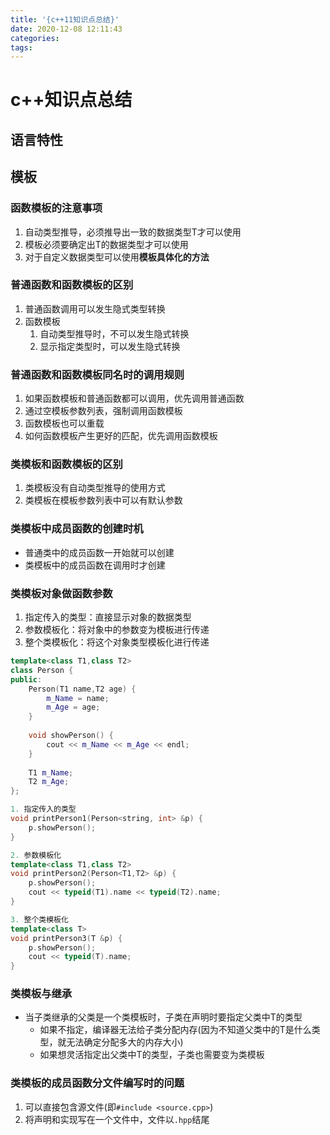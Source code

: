 ```yaml
---
title: '{c++11知识点总结}'
date: 2020-12-08 12:11:43
categories:
tags:
---
```

# c++知识点总结

## 语言特性

## 模板

### 函数模板的注意事项
1. 自动类型推导，必须推导出一致的数据类型T才可以使用
2. 模板必须要确定出T的数据类型才可以使用
3. 对于自定义数据类型可以使用**模板具体化的方法**

### 普通函数和函数模板的区别
1. 普通函数调用可以发生隐式类型转换
2. 函数模板
   1. 自动类型推导时，不可以发生隐式转换
   2. 显示指定类型时，可以发生隐式转换
   
### 普通函数和函数模板同名时的调用规则
1. 如果函数模板和普通函数都可以调用，优先调用普通函数
2. 通过空模板参数列表，强制调用函数模板
3. 函数模板也可以重载
4. 如何函数模板产生更好的匹配，优先调用函数模板

### 类模板和函数模板的区别
1. 类模板没有自动类型推导的使用方式
2. 类模板在模板参数列表中可以有默认参数

### 类模板中成员函数的创建时机
* 普通类中的成员函数一开始就可以创建
* 类模板中的成员函数在调用时才创建

### 类模板对象做函数参数
1. 指定传入的类型：直接显示对象的数据类型
2. 参数模板化：将对象中的参数变为模板进行传递
3. 整个类模板化：将这个对象类型模板化进行传递
```c++
template<class T1,class T2>
class Person {
public:
	Person(T1 name,T2 age) {
		m_Name = name;
		m_Age = age;
	}
	
	void showPerson() {
		cout << m_Name << m_Age << endl;
	}
	
	T1 m_Name;
	T2 m_Age;
};

1. 指定传入的类型
void printPerson1(Person<string, int> &p) {
	p.showPerson();
}

2. 参数模板化
template<class T1,class T2>
void printPerson2(Person<T1,T2> &p) {
	p.showPerson();
	cout << typeid(T1).name << typeid(T2).name;
}

3. 整个类模板化
template<class T>
void printPerson3(T &p) {
	p.showPerson();
	cout << typeid(T).name;
}

```

### 类模板与继承
* 当子类继承的父类是一个类模板时，子类在声明时要指定父类中T的类型
  * 如果不指定，编译器无法给子类分配内存(因为不知道父类中的T是什么类型，就无法确定分配多大的内存大小)
  * 如果想灵活指定出父类中T的类型，子类也需要变为类模板
  
### 类模板的成员函数分文件编写时的问题
1. 可以直接包含源文件(即`#include <source.cpp>`)
2. 将声明和实现写在一个文件中，文件以`.hpp`结尾

